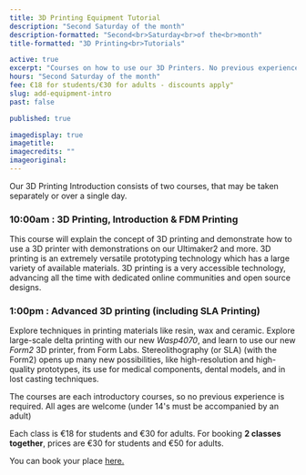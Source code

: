 ```yaml
---
title: 3D Printing Equipment Tutorial
description: "Second Saturday of the month"
description-formatted: "Second<br>Saturday<br>of the<br>month"
title-formatted: "3D Printing<br>Tutorials"

active: true
excerpt: "Courses on how to use our 3D Printers. No previous experience required"
hours: "Second Saturday of the month"
fee: €18 for students/€30 for adults - discounts apply"
slug: add-equipment-intro
past: false

published: true

imagedisplay: true
imagetitle:
imagecredits: ""
imageoriginal:
---
```


Our 3D Printing Introduction consists of two courses, that may be taken separately or over a single day.

### 10:00am : 3D Printing, Introduction & FDM Printing
This course will explain the concept of 3D printing and demonstrate how to use a 3D printer with demonstrations on our Ultimaker2 and more. 3D printing is an extremely versatile prototyping technology which has a large variety of available materials. 3D printing is a very accessible technology, advancing all the time with dedicated online communities and open source designs.

### 1:00pm : Advanced 3D printing (including SLA Printing)
Explore techniques in printing materials like resin, wax and ceramic. Explore large-scale delta printing with our new *Wasp4070*, and learn to use our new *Form2* 3D printer, from Form Labs. Stereolithography (or SLA) (with the Form2) opens up many new possibilities, like high-resolution and high-quality prototypes, its use for medical components, dental models, and in lost casting techniques.

The courses are each introductory courses, so no previous experience is required. All ages are welcome (under 14's must be accompanied by an adult)

Each class is €18 for students and €30 for adults.
For booking **2 classes together**, prices are €30 for students and €50 for adults.

You can book your place [here.](https://fablablimerick.ticketleap.com/saturday-intro-additive-manufacturing/)
